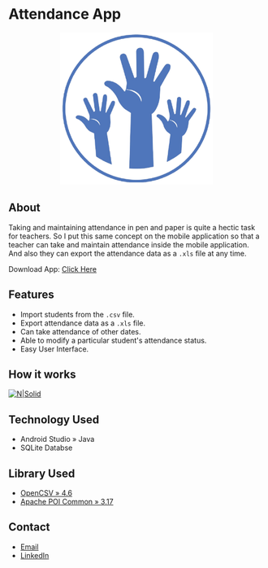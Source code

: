# Attendance App

<p align="center">
<img width="300" height="300" src="https://raw.githubusercontent.com/monishbairagi/AndroidTestApps/master/Attendance/app/src/main/res/drawable-nodpi/ic_launcher.png"/>
</p>

## About
Taking and maintaining attendance in pen and paper is quite a hectic task for teachers. So I put this same concept on the mobile application so that a teacher can take and maintain attendance inside the mobile application. And also they can export the attendance data as a `.xls` file at any time.

Download App: [Click Here](https://github.com/monishbairagi/AndroidTestApps/blob/master/APKs/attendance-app.apk)

## Features
- Import students from the `.csv` file.
- Export attendance data as a `.xls` file.
- Can take attendance of other dates.
- Able to modify a particular student's attendance status.
- Easy User Interface.

## How it works
[![N|Solid](https://cldup.com/dTxpPi9lDf.thumb.png)](https://nodesource.com/products/nsolid)

## Technology Used
- Android Studio » Java
- SQLite Databse

## Library Used
- [OpenCSV » 4.6](https://mvnrepository.com/artifact/com.opencsv/opencsv/4.6)
- [Apache POI Common » 3.17](https://mvnrepository.com/artifact/org.apache.poi/poi/3.17)

## Contact
- [Email](mailto:monishbairagi1999@gmail.com)
- [LinkedIn](https://in.linkedin.com/in/monishkumarbairagi)
